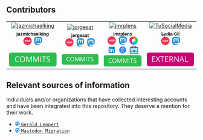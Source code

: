 
## Contributors

<table>
  <tbody>
    <tr>
      <!-- jazmichaelking -->
      <td align="center">
        <a href="https://github.com/jazmichaelking">
          <img src="https://avatars.githubusercontent.com/u/3419832?v=4?s=100" width="100px;" alt="jazmichaelking"/>
        <br />
        <sub><b>jazmichaelking</b></sub>
        </a>
        <br />
        <a href="https://jaz.co.uk/" title="Web">
          <img src=".resources/icons/web.svg" height="22"/></a>&nbsp;
        <a href="https://toot.wales/@jaz" title="Mastodon">
          <img src=".resources/icons/mastodon.svg" height="22"/></a>
        <br />
        <br />
        <a href="https://github.com/jmrplens/mastodon_official_profiles/commits?author=jazmichaelking" title="COMMITS">
          <img src=".resources/buttons/COMMITS.svg" /></a>
      </td>
      <!-- jorgesat -->
      <td align="center">
        <a href="https://github.com/jorgesat">
          <img src="https://avatars.githubusercontent.com/u/7603402?v=4?s=100" width="100px;" alt="jorgesat"/>
          <br />
          <sub><b>jorgesat</b></sub>
        </a>
        <br />
        <a href="https://kumulonimb.us/" title="Web">
          <img src=".resources/icons/web.svg" height="22"/></a>&nbsp;
        <a href="https://red.niboe.info/@jorge" title="Mastodon">
          <img src=".resources/icons/mastodon.svg" height="22"/></a>&nbsp;
        <a href="https://scholar.social/@jorge" title="Mastodon">
          <img src=".resources/icons/mastodon.svg" height="22"/></a>
        <br />
        <br />
        <a href="https://github.com/jmrplens/mastodon_official_profiles/commits?author=jorgesat" title="COMMITS">
          <img src=".resources/buttons/COMMITS.svg" /></a>
      </td>
      <!-- jmrplens -->
      <td align="center">
        <a href="https://github.com/jmrplens">
          <img src="https://avatars.githubusercontent.com/u/28966312?v=4?s=100" width="100px;" alt="jmrplens"/>
          <br />
          <sub><b>jmrplens</b></sub>
        </a>
        <br />
        <a href="https://jmrplens.github.io/" title="Web">
          <img src=".resources/icons/web.svg" height="22"/></a>&nbsp;
        <a href="https://red.niboe.info/@jmrplens" title="Mastodon">
          <img src=".resources/icons/mastodon.svg" height="22"/></a>&nbsp;
        <a href="https://pixelfed.social/jmrplens" title="Pixelfed">
          <img src=".resources/icons/pixelfed.svg" height="22"/></a>
        <br />
        <a href="https://www.linkedin.com/in/jmrplens" title="LinkedIn">
          <img src=".resources/icons/linkedin.svg" height="22"/></a>&nbsp;
        <a href="https://scholar.google.com/citations?user=9b0kPaUAAAAJ" title="Google Scholar">
          <img src=".resources/icons/googlescholar.svg" height="22"/></a>&nbsp;
        <a href="https://www.i3m-stim.i3m.upv.es/research/ultrasound-medical-and-industrial-laboratory-umil/" title="Work">
          <img src=".resources/icons/work.svg" height="22"/></a>
        <br />
        <a href="https://github.com/jmrplens/mastodon_official_profiles/commits?author=jmrplens" title="COMMITS">
          <img src=".resources/buttons/COMMITS.svg" /></a>
      </td>
      <!-- Lydia Gil -->
      <td align="center">
        <a href="https://socialmediaeninvestigacion.com/">
          <img src="https://static.mstdn.science/accounts/avatars/109/349/104/436/155/936/original/6811c637ba69ede6.jpg" width="100px;" alt="TuSocialMedia"/>
          <br />
          <sub><b>Lydia Gil</b></sub>
        </a>
        <br />
        <a href="https://socialmediaeninvestigacion.com/" title="Web">
          <img src=".resources/icons/web.svg" height="22"/></a>&nbsp;
        <a href="https://mstdn.science/@TuSocialMedia" title="Mastodon">
          <img src=".resources/icons/mastodon.svg" height="22"/></a>
        <br />
        <br />
        <a href="" title="EXTERNAL">
          <img src=".resources/buttons/EXTERNAL.svg" /></a>
      </td>
    </tr>
  </tbody>
</table>

## Relevant sources of information

Individuals and/or organizations that have collected interesting accounts and have been integrated into this repository. They deserve a mention for their work.

- [<img src=".resources/icons/mastodon.svg" height="12"/> `Gerald Leppert`](https://bonn.social/@gerald_leppert)
- [<img src=".resources/icons/mastodon.svg" height="12"/> `Mastodon Migration`](https://mastodon.online/@mastodonmigration)
